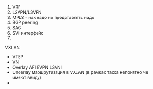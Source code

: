 1. VRF
2. L2VPN/L3VPN
3. MPLS - нах надо но представлять надо
4. BGP peering
5. SAG
6. SVI-интерфейс
7. 

VXLAN:
- VTEP
- VNI
- Overlay AFI EVPN L3VNI
- Underlay маршрутизация в VXLAN (в рамках таска непонятно че имеют ввиду)
- 
